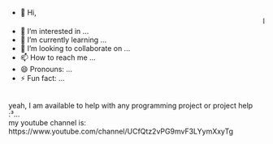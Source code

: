 - 👋 Hi, <marquee>I’m @AKAY124KINGH</marquee>
- 👀 I’m interested in ...
- 🌱 I’m currently learning ...
- 💞️ I’m looking to collaborate on ...
- 📫 How to reach me ...
- 😄 Pronouns: ...
- ⚡ Fun fact: ...
<br>
yeah, I am available to help with any programming project or project help :³...
<br>
my youtube channel is: https://www.youtube.com/channel/UCfQtz2vPG9mvF3LYymXxyTg
<!---
AKAY124KINGH/AKAY124KINGH is a ✨ special ✨ repository because its `README.md` (this file) appears on your GitHub profile.
You can click the Preview link to take a look at your changes.
--->
